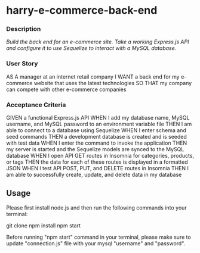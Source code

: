 # harry-e-commerce-back-end

### Description

*Build the back end for an e-commerce site. Take a working Express.js API and configure it to use Sequelize to interact with a MySQL database.*

### User Story

AS A manager at an internet retail company
I WANT a back end for my e-commerce website that uses the latest technologies
SO THAT my company can compete with other e-commerce companies


### Acceptance Criteria

GIVEN a functional Express.js API
WHEN I add my database name, MySQL username, and MySQL password to an environment variable file
THEN I am able to connect to a database using Sequelize
WHEN I enter schema and seed commands
THEN a development database is created and is seeded with test data
WHEN I enter the command to invoke the application
THEN my server is started and the Sequelize models are synced to the MySQL database
WHEN I open API GET routes in Insomnia for categories, products, or tags
THEN the data for each of these routes is displayed in a formatted JSON
WHEN I test API POST, PUT, and DELETE routes in Insomnia
THEN I am able to successfully create, update, and delete data in my database

## Usage
Please first install node.js and then run the following commands into your terminal: 

git clone <from-repository-on-github>
npm install
npm start
  
Before running "npm start" command in your terminal, please make sure to update "connection.js" file with your mysql "username" and "password".
  
